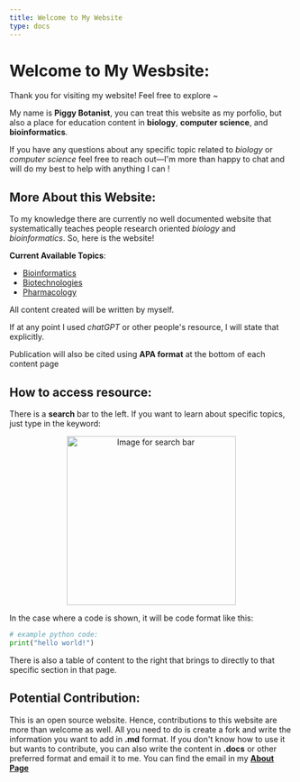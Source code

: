 ```yaml
---
title: Welcome to My Website
type: docs
---
```


# Welcome to My Wesbsite:
Thank you for visiting my website! Feel free to explore ~

My name is **Piggy Botanist**, you can treat this website as my porfolio, but also a place for education content in **biology**, **computer science**, and **bioinformatics**.

If you have any questions about any specific topic related to *biology* or *computer science* feel free to reach out—I'm more than happy to chat and will do my best to help with anything I can !

## More About this Website:
To my knowledge there are currently no well documented website that systematically teaches people research oriented *biology* and *bioinformatics*. So, here is the website!

**Current Available Topics**:
- [Bioinformatics](/docs/content/bioinformatics/)
- [Biotechnologies](/docs/content/biotechnology)
- [Pharmacology](/docs/content/pharmacology)

All content created will be written by myself. 

If at any point I used *chatGPT* or other people's resource, I will state that explicitly. 

Publication will also be cited using **APA format** at the bottom of each content page

## How to access resource:
There is a **search** bar to the left. If you want to learn about specific topics, just type in the keyword:

<div style="text-align: center;">
    <img src="/images/others/search_bar.png" alt="Image for search bar" style="width: 300px;" />
</div>

In the case where a code is shown, it will be code format like this:
```python
# example python code:
print("hello world!")
```
There is also a table of content to the right that brings to directly to that specific section in that page.

## Potential Contribution:
This is an open source website. Hence, contributions to this website are more than welcome as well. All you need to do is create a fork and write the information you want to add in **.md** format. If you don't know how to use it but wants to contribute, you can also write the content in **.docs** or other preferred format and email it to me. You can find the email in my [**About Page**](/about)